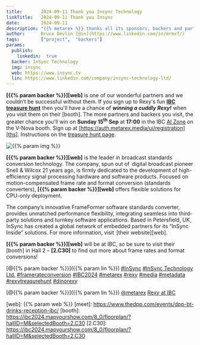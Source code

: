 ```yaml
---
title:       2024-09-11 Thank you Insync Technology
linkTitle:   2024-09-11 Thank you Insync
date:        2024-09-11
description: "{{% metarex %}} thanks all its sponsors, backers and partners"
author:      Bruce Devlin [@in](https://www.linkedin.com/in/mrmxf/)
tags:        ["project",  "backers"]
params:
  publish:
    linkedin:  true
  backer: InSync Technology
  img: insync
  web: https://www.insync.tv
  lin: https://www.linkedin.com/company/insync-technology-ltd/
---
```


**[{{% param backer %}}][web]** is one of our wonderful partners and we
couldn’t be successful without them. If you sign up to Rexy's fun **[IBC
treasure hunt][ths]** then you'll have a chance of ***winning a cuddly Rexy!***
when you visit them on their [booth]. The more partners and backers you visit,
the greater chance you'll win on **Sunday 15<sup>th</sup> Sep** at **17:00** in
the IBC [AI Zone][rxydraw] on the V-Nova booth. Sign up at
[https://auth.metarex.media/ui/registration][ths]. Instructions on the [treasure hunt
page][thp].

<img  class="ui centered large bordered rounded image" src="featured-{{% param img
%}}.png" alt="{{% param img %}}">

**[{{% param backer %}}][web]** is the leader in broadcast standards conversion
technology. The company, spun out of  digital broadcast pioneer Snell & Wilcox
21 years ago, is firmly dedicated to the development of high-efficiency signal
processing hardware and software products. Focused on motion-compensated frame
rate and format conversion (standards converters), **[{{% param backer
%}}][web]** offers flexible solutions for CPU-only deployment.

The company’s innovative FrameFormer software standards converter, provides
unmatched performance flexibility, integrating seamless into third-party
solutions and turnkey software applications. Based in Petersfield, UK, InSync
has created a global network of embedded partners for its “InSync Inside”
solutions. For more information, visit  [their website][web].

**[{{% param backer %}}][web]** will be at IBC, so be sure to visit their
[booth] in Hall 2 – **[2.C30]** to find out more about frame rates and format
conversions!

[@{{% param backer %}}]({{% param lin %}})
[#InSync](https://www.linkedin.com/search/results/all/?keywords=%23insync)
[#InSync Technology Ltd.](https://www.linkedin.com/search/results/all/?keywords=%23InSync%20Technology%20Ltd)
[#framerateconversion](https://www.linkedin.com/search/results/all/?keywords=%23framerateconversion)
[#IBC2024](https://www.linkedin.com/search/results/all/?keywords=%23IBC2024)
[#metarex](https://www.linkedin.com/search/results/all/?keywords=%23metarex)
[#rexy](https://www.linkedin.com/search/results/all/?keywords=%23rexy)
[#media](https://www.linkedin.com/search/results/all/?keywords=%23media)
[#metadata](https://www.linkedin.com/search/results/all/?keywords=%23metadata)
[#rexytreasurehunt](https://www.linkedin.com/search/results/all/?keywords=%23rexytreasurehunt)
[#dinorexy](https://www.linkedin.com/search/results/all/?keywords=%23dinorexy)

<i class="linkedin icon"></i>[@{{% param backer %}}]({{% param lin %}})
<i class="linkedin icon"></i>[@metarex][limrx]
<i class="linkedin icon"></i>[Rexy at IBC][lirxy]

[web]:    {{% param web %}}
[meet]:   https://www.thedpp.com/events/dpp-bt-drinks-reception-ibc/
[booth]:  https://ibc2024.mapyourshow.com/8_0/floorplan/?hallID=M&selectedBooth=2.C30
[2.C30]:  https://ibc2024.mapyourshow.com/8_0/floorplan/?hallID=M&selectedBooth=2.C30

[limrx]:   https://uk.linkedin.com/company/metarex-media
[lirxy]:   https://www.linkedin.com/search/results/all/?keywords=%23ibc2024%20%23metarex%20%23rexy
[rxydraw]: https://ibc2024.mapyourshow.com/8_0/floorplan/?st=keyword&hallID=J&sv=V-NOVA&selectedBooth=14.AI03
[ths]:     https://auth.metarex.media/ui/registration
[thp]:     /project/treasure-hunt/
